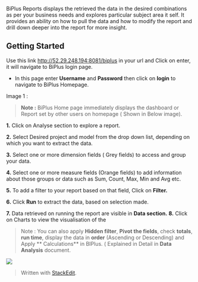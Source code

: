  BiPlus Reports displays the retrieved the data in the desired combinations as per your business needs and explores particular subject area it self. It provides an ability on how to pull the data and how to modify the report and drill down deeper into the report for more insight.

## Getting Started

Use this link http://52.29.248.194:8081/biplus in your url and Click on enter, it will navigate to BiPlus login page. 

-  In this page enter **Username** and **Password** then click on **login** to navigate to BiPlus Homepage. 

Image 1 :

> **Note :** BiPlus Home page immediately displays the dashboard or Report set by other users on homepage ( Shown in Below image).

**1.** Click on Analyse section to explore a report.

**2.** Select Desired project and model from the drop down list, depending on which you want to extract the data.

**3.**  Select one or more dimension fields ( Grey fields) to access and group your data.

**4.** Select one or more measure fields (Orange fields) to add information about those groups or data such as Sum, Count, Max, Min and  Avg etc. 

**5.** To add a filter to your report based on that field, Click on **Filter.**
 
 **6.** Click **Run** to extract the data, based on selection made.

**7.** Data retrieved on running the report are visible in **Data section.** 
**8.** Click on Charts to view the visualisation of the 

> Note :  You can also apply **Hidden filter**, **Pivot the fields**, check **totals**, **run time**, display the data in **order** (Ascending or Descending) and Apply ** Calculations** in BIPlus. ( Explained in Detail in **Data Analysis** document.
 
![
](https://raw.githubusercontent.com/sv18042016/fp1/master/images/filter_ur.png)
> Written with [StackEdit](https://stackedit.io/).
<!--stackedit_data:
eyJoaXN0b3J5IjpbNjM0OTQ1OTgxLDE5NDk3MTQ0NzUsLTExOD
c2NTM1MTMsLTkxNDY3NDQ4NywyMTQ3MTcwOTA4LDI5NDY1NTE0
NiwxMzg1MjE0Mzc2LDk0NDI3NTA5OCwxNDY4NTcyOTgwLC03Nj
A0MTcxMThdfQ==
-->